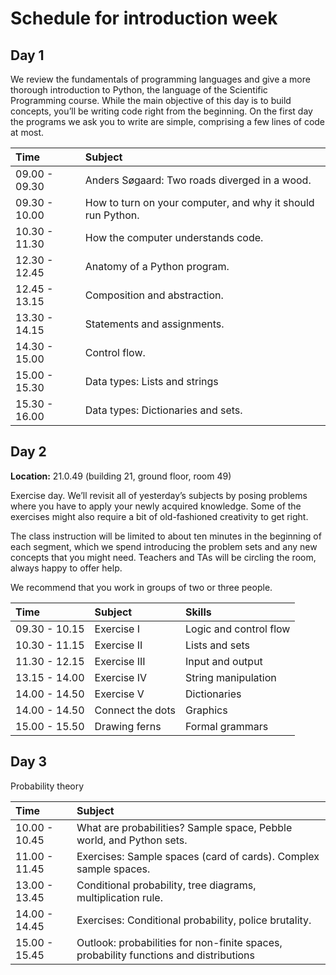 # Schedule for introduction week 

## Day 1

We review the fundamentals of programming languages and give a more thorough introduction to Python, the language of the Scientific Programming course. While the main objective of this day is to build concepts, you’ll be writing code right from the beginning. On the first day the programs we ask you to write are simple, comprising a few lines of code at most.

| Time          | Subject |
|:-----         |:--------|
| 09.00 - 09.30 | Anders Søgaard: Two roads diverged in a wood. |
| 09.30 - 10.00 | How to turn on your computer, and why it should run Python. | 
| 10.30 - 11.30 | How the computer understands code. |
| 12.30 - 12.45 | Anatomy of a Python program. | 
| 12.45 - 13.15 | Composition and abstraction. | 
| 13.30 - 14.15 | Statements and assignments. |
| 14.30 - 15.00 | Control flow. | 
| 15.00 - 15.30 | Data types: Lists and strings| 
| 15.30 - 16.00 | Data types: Dictionaries and sets. | 

## Day 2

**Location:** 21.0.49 (building 21, ground floor, room 49)

Exercise day. We’ll revisit all of yesterday’s subjects by posing problems where you have to apply your newly acquired knowledge. Some of the exercises might also require a bit of old-fashioned creativity to get right.

The class instruction will be limited to about ten minutes in the beginning of each segment, which we spend introducing the problem sets and any new concepts that you might need. Teachers and TAs will be circling the room, always happy to offer help. 

We recommend that you work in groups of two or three people. 

| Time          | Subject | Skills | 
|:-----         |:--------| :-----|
| 09.30 - 10.15 | Exercise I | Logic and control flow |
| 10.30 - 11.15 | Exercise II | Lists and sets | 
| 11.30 - 12.15 | Exercise III | Input and output |
| 13.15 - 14.00 | Exercise IV | String manipulation |
| 14.00 - 14.50 | Exercise V | Dictionaries |
| 14.00 - 14.50 | Connect the dots | Graphics |
| 15.00 - 15.50 | Drawing ferns | Formal grammars |


## Day 3

Probability theory

| Time          | Subject |
|:-----         |:--------|
| 10.00 - 10.45 | What are probabilities? Sample space, Pebble world, and Python sets. | 
| 11.00 - 11.45 | Exercises: Sample spaces (card of cards). Complex sample spaces. | 
| 13.00 - 13.45 | Conditional probability, tree diagrams, multiplication rule.  |
| 14.00 - 14.45 | Exercises: Conditional probability, police brutality. | 
| 15.00 - 15.45 | Outlook: probabilities for non-finite spaces, probability functions and distributions  | 
